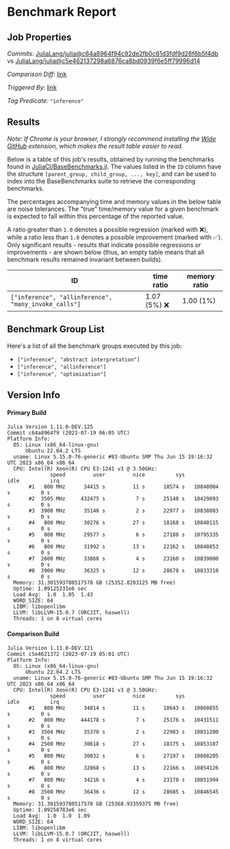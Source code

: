 # Benchmark Report

## Job Properties

*Commits:* [JuliaLang/julia@c64a8964f94c92de2fb0c61d3fdf9d26f6b5f4db](https://github.com/JuliaLang/julia/commit/c64a8964f94c92de2fb0c61d3fdf9d26f6b5f4db) vs [JuliaLang/julia@c5e462137298a6876ca8bd0939f6e5ff79996d14](https://github.com/JuliaLang/julia/commit/c5e462137298a6876ca8bd0939f6e5ff79996d14)

*Comparison Diff:* [link](https://github.com/JuliaLang/julia/compare/c5e462137298a6876ca8bd0939f6e5ff79996d14..c64a8964f94c92de2fb0c61d3fdf9d26f6b5f4db)

*Triggered By:* [link](https://github.com/JuliaLang/julia/pull/50593#issuecomment-1641493642)

*Tag Predicate:* `"inference"`

## Results

*Note: If Chrome is your browser, I strongly recommend installing the [Wide GitHub](https://chrome.google.com/webstore/detail/wide-github/kaalofacklcidaampbokdplbklpeldpj?hl=en)
extension, which makes the result table easier to read.*

Below is a table of this job's results, obtained by running the benchmarks found in
[JuliaCI/BaseBenchmarks.jl](https://github.com/JuliaCI/BaseBenchmarks.jl). The values
listed in the `ID` column have the structure `[parent_group, child_group, ..., key]`,
and can be used to index into the BaseBenchmarks suite to retrieve the corresponding
benchmarks.

The percentages accompanying time and memory values in the below table are noise tolerances. The "true"
time/memory value for a given benchmark is expected to fall within this percentage of the reported value.

A ratio greater than `1.0` denotes a possible regression (marked with :x:), while a ratio less
than `1.0` denotes a possible improvement (marked with :white_check_mark:). Only significant results - results
that indicate possible regressions or improvements - are shown below (thus, an empty table means that all
benchmark results remained invariant between builds).

| ID | time ratio | memory ratio |
|----|------------|--------------|
| `["inference", "allinference", "many_invoke_calls"]` | 1.07 (5%) :x: | 1.00 (1%)  |

## Benchmark Group List

Here's a list of all the benchmark groups executed by this job:

- `["inference", "abstract interpretation"]`
- `["inference", "allinference"]`
- `["inference", "optimization"]`

## Version Info

#### Primary Build

```
Julia Version 1.11.0-DEV.125
Commit c64a8964f9 (2023-07-19 06:05 UTC)
Platform Info:
  OS: Linux (x86_64-linux-gnu)
      Ubuntu 22.04.2 LTS
  uname: Linux 5.15.0-76-generic #83-Ubuntu SMP Thu Jun 15 19:16:32 UTC 2023 x86_64 x86_64
  CPU: Intel(R) Xeon(R) CPU E3-1241 v3 @ 3.50GHz: 
              speed         user         nice          sys         idle          irq
       #1   800 MHz      34415 s         11 s      18574 s   10848004 s          0 s
       #2  3505 MHz     432475 s          7 s      25148 s   10429893 s          0 s
       #3  3900 MHz      35140 s          2 s      22977 s   10838083 s          0 s
       #4   800 MHz      30276 s         27 s      18168 s   10840115 s          0 s
       #5   800 MHz      29577 s          6 s      27188 s   10795335 s          0 s
       #6   800 MHz      31992 s         13 s      22162 s   10840853 s          0 s
       #7  2600 MHz      33868 s          4 s      23160 s   10839000 s          0 s
       #8  3900 MHz      36325 s         12 s      28678 s   10833310 s          0 s
  Memory: 31.301593780517578 GB (25352.8203125 MB free)
  Uptime: 1.09125231e6 sec
  Load Avg:  1.0  1.05  1.43
  WORD_SIZE: 64
  LIBM: libopenlibm
  LLVM: libLLVM-15.0.7 (ORCJIT, haswell)
  Threads: 1 on 8 virtual cores

```

#### Comparison Build

```
Julia Version 1.11.0-DEV.121
Commit c5e4621372 (2023-07-19 05:01 UTC)
Platform Info:
  OS: Linux (x86_64-linux-gnu)
      Ubuntu 22.04.2 LTS
  uname: Linux 5.15.0-76-generic #83-Ubuntu SMP Thu Jun 15 19:16:32 UTC 2023 x86_64 x86_64
  CPU: Intel(R) Xeon(R) CPU E3-1241 v3 @ 3.50GHz: 
              speed         user         nice          sys         idle          irq
       #1   800 MHz      34814 s         11 s      18643 s   10860855 s          0 s
       #2   800 MHz     444178 s          7 s      25176 s   10431511 s          0 s
       #3  3504 MHz      35370 s          2 s      22983 s   10851200 s          0 s
       #4  2500 MHz      30618 s         27 s      18175 s   10853107 s          0 s
       #5   800 MHz      30032 s          6 s      27197 s   10808205 s          0 s
       #6   800 MHz      32068 s         13 s      22166 s   10854126 s          0 s
       #7   800 MHz      34216 s          4 s      23170 s   10851994 s          0 s
       #8  3500 MHz      36436 s         12 s      28685 s   10846545 s          0 s
  Memory: 31.301593780517578 GB (25368.93359375 MB free)
  Uptime: 1.09258783e6 sec
  Load Avg:  1.0  1.0  1.09
  WORD_SIZE: 64
  LIBM: libopenlibm
  LLVM: libLLVM-15.0.7 (ORCJIT, haswell)
  Threads: 1 on 8 virtual cores

```
